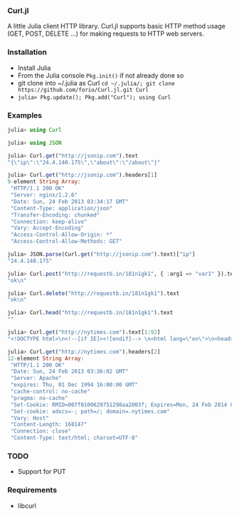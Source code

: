 ### Curl.jl

A little Julia client HTTP library. Curl.jl supports basic HTTP method usage
(GET, POST, DELETE ...) for making requests to HTTP web servers.

### Installation 

* Install Julia
* From the Julia console `Pkg.init()` if not already done so
* git clone into ~/.julia as Curl `cd ~/.julia/; git clone https://github.com/forio/Curl.jl.git Curl`
* `julia> Pkg.update(); Pkg.add("Curl"); using Curl`

### Examples

  ```julia
  julia> using Curl

  julia> using JSON

  julia> Curl.get("http://jsonip.com").text
  "{\"ip\":\"24.4.140.175\",\"about\":\"/about\"}"

  julia> Curl.get("http://jsonip.com").headers[1]
  9-element String Array:
   "HTTP/1.1 200 OK"                    
   "Server: nginx/1.2.6"                
   "Date: Sun, 24 Feb 2013 03:34:17 GMT"
   "Content-Type: application/json"     
   "Transfer-Encoding: chunked"         
   "Connection: keep-alive"             
   "Vary: Accept-Encoding"              
   "Access-Control-Allow-Origin: *"     
   "Access-Control-Allow-Methods: GET"  

  julia> JSON.parse(Curl.get("http://jsonip.com").text)["ip"]
  "24.4.140.175"

  julia> Curl.post("http://requestb.in/181n1gk1", { :arg1 => "var1" }).text
  "ok\n"

  julia> Curl.delete("http://requestb.in/181n1gk1").text
  "ok\n"

  julia> Curl.head("http://requestb.in/181n1gk1").text
  ""

  julia> Curl.get("http://nytimes.com").text[1:92]
  "<!DOCTYPE html>\n<!--[if IE]><![endif]--> \n<html lang=\"en\">\n<head>\n<title>The New York Times "

  julia> Curl.get("http://nytimes.com").headers[2]
  12-element String Array:
   "HTTP/1.1 200 OK"                                                                                               
   "Date: Sun, 24 Feb 2013 03:36:02 GMT"                                                                           
   "Server: Apache"                                                                                                
   "expires: Thu, 01 Dec 1994 16:00:00 GMT"                                                                        
   "cache-control: no-cache"                                                                                       
   "pragma: no-cache"                                                                                              
   "Set-Cookie: RMID=007f0100629751298aa2003f; Expires=Mon, 24 Feb 2014 03:36:02 GMT; Path=/; Domain=.nytimes.com;"
   "Set-cookie: adxcs=-; path=/; domain=.nytimes.com"                                                              
   "Vary: Host"                                                                                                    
   "Content-Length: 168147"                                                                                        
   "Connection: close"                                                                                             
   "Content-Type: text/html; charset=UTF-8"  

  ```

### TODO

 * Support for PUT

### Requirements

 * libcurl

